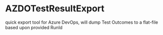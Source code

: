 # AZDOTestResultExport
quick export tool for Azure DevOps, will dump Test Outcomes to a flat-file based upon provided RunId
